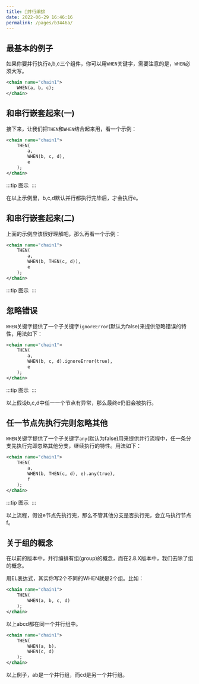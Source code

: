 ```yaml
---
title: 🎋并行编排
date: 2022-06-29 16:46:16
permalink: /pages/b3446a/
---
```


## 最基本的例子

如果你要并行执行a,b,c三个组件，你可以用`WHEN`关键字，需要注意的是，`WHEN`必须大写。

```xml
<chain name="chain1">
    WHEN(a, b, c);
</chain>
```

## 和串行嵌套起来(一)

接下来，让我们把`THEN`和`WHEN`结合起来用，看一个示例：

```xml
<chain name="chain1">
    THEN(
        a,
        WHEN(b, c, d),
        e
    );
</chain>
```

:::tip 图示
<img :src="$withBase('/img/flow_example/e2.svg')" style="zoom: 80%" class="no-zoom">
:::


在以上示例里，b,c,d默认并行都执行完毕后，才会执行e。

## 和串行嵌套起来(二)

上面的示例应该很好理解吧，那么再看一个示例：

```xml
<chain name="chain1">
    THEN(
        a,
        WHEN(b, THEN(c, d)),
        e
    );
</chain>
```

:::tip 图示
<img :src="$withBase('/img/flow_example/e3.svg')" style="zoom: 80%" class="no-zoom">
:::

## 忽略错误

`WHEN`关键字提供了一个子关键字`ignoreError`(默认为false)来提供忽略错误的特性，用法如下：

```xml
<chain name="chain1">
    THEN(
        a,
        WHEN(b, c, d).ignoreError(true),
        e
    );
</chain>
```
:::tip 图示
<img :src="$withBase('/img/flow_example/e2.svg')" style="zoom: 80%" class="no-zoom">
:::

以上假设b,c,d中任一一个节点有异常，那么最终e仍旧会被执行。

## 任一节点先执行完则忽略其他

`WHEN`关键字提供了一个子关键字`any`(默认为false)用来提供并行流程中，任一条分支先执行完即忽略其他分支，继续执行的特性。用法如下：

```xml
<chain name="chain1">
    THEN(
        a,
        WHEN(b, THEN(c, d), e).any(true),
        f
    );
</chain>
```
:::tip 图示
<img :src="$withBase('/img/flow_example/e4.svg')" style="zoom: 80%" class="no-zoom">
:::

以上流程，假设e节点先执行完，那么不管其他分支是否执行完，会立马执行节点f。

## 关于组的概念

在以前的版本中，并行编排有组(group)的概念，而在2.8.X版本中，我们去除了组的概念。

用EL表达式，其实你写2个不同的WHEN就是2个组。比如：

```xml
<chain name="chain1">
    THEN(
        WHEN(a, b, c, d)
    );
</chain>
```
以上abcd都在同一个并行组中。

```xml
<chain name="chain1">
    THEN(
        WHEN(a, b)，
        WHEN(c, d)
    );
</chain>
```
以上例子，ab是一个并行组，而cd是另一个并行组。
